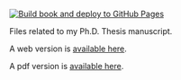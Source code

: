 
[![Build book and deploy to GitHub Pages](https://github.com/lobis/thesis/actions/workflows/build-deploy.yml/badge.svg)](https://github.com/lobis/thesis/actions/workflows/build-deploy.yml)

Files related to my Ph.D. Thesis manuscript.

A web version is [available here](https://lobis.github.io/thesis).

A pdf version is [available here](https://lobis.github.io/thesis/pdf/book.pdf).
